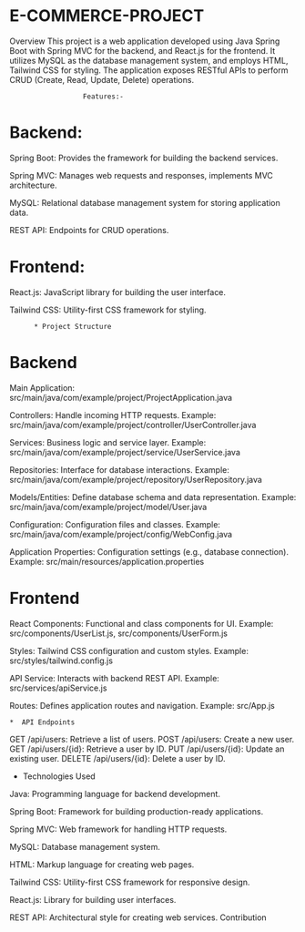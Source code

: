 # E-COMMERCE-PROJECT

Overview
This project is a web application developed using Java Spring Boot with Spring MVC for the backend, and React.js for the frontend. It utilizes MySQL as the database management system, and employs HTML, Tailwind CSS for styling. The application exposes RESTful APIs to perform CRUD (Create, Read, Update, Delete) operations.

                      Features:- 
# Backend:
Spring Boot: Provides the framework for building the backend services.

Spring MVC: Manages web requests and responses, implements MVC architecture.

MySQL: Relational database management system for storing application data.

REST API: Endpoints for CRUD operations.


#  Frontend:
React.js: JavaScript library for building the user interface.

Tailwind CSS: Utility-first CSS framework for styling.

          * Project Structure
#  Backend

Main Application: src/main/java/com/example/project/ProjectApplication.java

Controllers: Handle incoming HTTP requests.
Example: src/main/java/com/example/project/controller/UserController.java

Services: Business logic and service layer.
Example: src/main/java/com/example/project/service/UserService.java

Repositories: Interface for database interactions.
Example: src/main/java/com/example/project/repository/UserRepository.java

Models/Entities: Define database schema and data representation.
Example: src/main/java/com/example/project/model/User.java

Configuration: Configuration files and classes.
Example: src/main/java/com/example/project/config/WebConfig.java

Application Properties: Configuration settings (e.g., database connection).
Example: src/main/resources/application.properties

#  Frontend
React Components: Functional and class components for UI.
Example: src/components/UserList.js, src/components/UserForm.js

Styles: Tailwind CSS configuration and custom styles.
Example: src/styles/tailwind.config.js

API Service: Interacts with backend REST API.
Example: src/services/apiService.js

Routes: Defines application routes and navigation.
Example: src/App.js

    *  API Endpoints
GET /api/users: Retrieve a list of users.
POST /api/users: Create a new user.
GET /api/users/{id}: Retrieve a user by ID.
PUT /api/users/{id}: Update an existing user.
DELETE /api/users/{id}: Delete a user by ID.

*  Technologies Used

Java: Programming language for backend development.

Spring Boot: Framework for building production-ready applications.

Spring MVC: Web framework for handling HTTP requests.

MySQL: Database management system.

HTML: Markup language for creating web pages.

Tailwind CSS: Utility-first CSS framework for responsive design.

React.js: Library for building user interfaces.

REST API: Architectural style for creating web services.
Contribution
